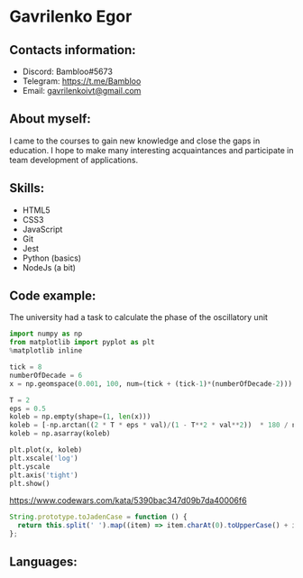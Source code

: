 # Gavrilenko Egor
## Contacts information:
* Discord: Bambloo#5673
* Telegram: https://t.me/Bambloo
* Email: gavrilenkoivt@gmail.com
## About myself:
I came to the courses to gain new knowledge and close the gaps in education. I hope to make many interesting acquaintances and participate in team development of applications.
## Skills:
* HTML5
* CSS3
* JavaScript
* Git
* Jest
* Python (basics)
* NodeJs (a bit)
## Code example:
The university had a task to calculate the phase of the oscillatory unit
```python
import numpy as np
from matplotlib import pyplot as plt
%matplotlib inline

tick = 8
numberOfDecade = 6
x = np.geomspace(0.001, 100, num=(tick + (tick-1)*(numberOfDecade-2)))

T = 2
eps = 0.5
koleb = np.empty(shape=(1, len(x)))
koleb = [-np.arctan((2 * T * eps * val)/(1 - T**2 * val**2))  * 180 / np.pi if val <= 1/T else (-np.pi - np.arctan((2 * T * eps * val)/(1 - T**2 * val**2)))  * 180 / np.pi for val in x]
koleb = np.asarray(koleb)

plt.plot(x, koleb)
plt.xscale('log')
plt.yscale
plt.axis('tight')
plt.show()
```

https://www.codewars.com/kata/5390bac347d09b7da40006f6
```javascript
String.prototype.toJadenCase = function () {
  return this.split(' ').map((item) => item.charAt(0).toUpperCase() + item.slice(1)).join(' ');
};
```
## Languages:
